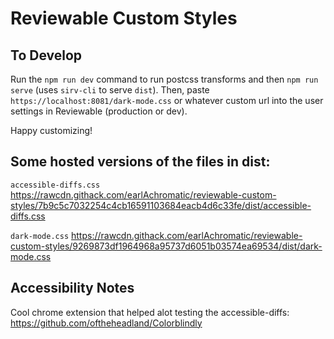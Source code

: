 # Reviewable Custom Styles

## To Develop

Run the `npm run dev` command to run postcss transforms and then `npm run serve` (uses `sirv-cli` to serve `dist`). Then, paste `https://localhost:8081/dark-mode.css` or whatever custom url into the user settings in Reviewable (production or dev).

Happy customizing!

## Some hosted versions of the files in dist:

`accessible-diffs.css`
https://rawcdn.githack.com/earlAchromatic/reviewable-custom-styles/7b9c5c7032254c4cb16591103684eacb4d6c33fe/dist/accessible-diffs.css

`dark-mode.css`
https://rawcdn.githack.com/earlAchromatic/reviewable-custom-styles/9269873df1964968a95737d6051b03574ea69534/dist/dark-mode.css

## Accessibility Notes

Cool chrome extension that helped alot testing the accessible-diffs: https://github.com/oftheheadland/Colorblindly